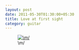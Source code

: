 ```yaml
---
layout: post
date: 2011-05-30T01:30:00+05:30
title: Love at first sight
category: guitar
---
```


<figure>
	<a rel="lightbox" href="http://1.bp.blogspot.com/-m-KdSuB-_N8/TeLCMsM-oSI/AAAAAAAAARw/79SgG_gnF8k/s1600/guitar.jpg">
		<img src="http://1.bp.blogspot.com/-m-KdSuB-_N8/TeLCMsM-oSI/AAAAAAAAARw/79SgG_gnF8k/s1600/guitar.jpg" alt="\m/">
	</a>
	<figcaption>\m/</figcaption>
</figure>
